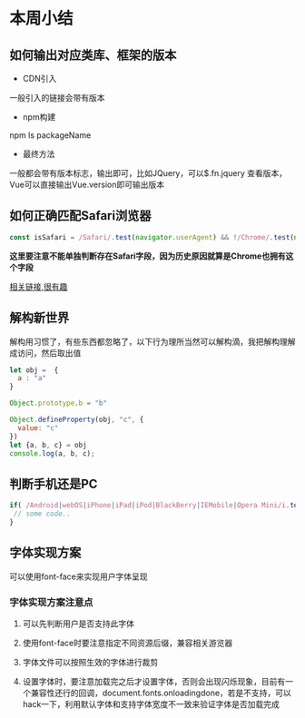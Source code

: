 # 本周小结

## 如何输出对应类库、框架的版本

* CDN引入  

一般引入的链接会带有版本

* npm构建  

npm ls packageName 

* 最终方法  

一般都会带有版本标志，输出即可，比如JQuery，可以$.fn.jquery 查看版本， Vue可以直接输出Vue.version即可输出版本

## 如何正确匹配Safari浏览器

```js
const isSafari = /Safari/.test(navigator.userAgent) && !/Chrome/.test(navigator.userAgent);
```

**这里要注意不能单独判断存在Safari字段，因为历史原因就算是Chrome也拥有这个字段**

[相关链接,很有趣](http://litten.me/2014/10/05/history-of-browser-useragent2/)

## 解构新世界

解构用习惯了，有些东西都忽略了，以下行为理所当然可以解构滴，我把解构理解成访问，然后取出值

```js
let obj =  {
  a : "a"
}

Object.prototype.b = "b" 

Object.defineProperty(obj, "c", {
  value: "c"
})
let {a, b, c} = obj
console.log(a, b, c);
```

## 判断手机还是PC

```js
if( /Android|webOS|iPhone|iPad|iPod|BlackBerry|IEMobile|Opera Mini/i.test(navigator.userAgent) ) {
 // some code..
}

```

## 字体实现方案

可以使用font-face来实现用户字体呈现


### 字体实现方案注意点

1. 可以先判断用户是否支持此字体

2. 使用font-face时要注意指定不同资源后缀，兼容相关游览器

3. 字体文件可以按照生效的字体进行裁剪

4. 设置字体时，要注意加载完之后才设置字体，否则会出现闪烁现象，目前有一个兼容性还行的回调，document.fonts.onloadingdone，若是不支持，可以hack一下，利用默认字体和支持字体宽度不一致来验证字体是否加载完成
